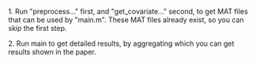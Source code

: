 <p>
1. Run "preprocess..." first, and "get_covariate..." second, to get MAT files that can be used by "main.m". These MAT files already exist, so you can skip the first step.
</p><p>
2. Run main to get detailed results, by aggregating which you can get results shown in the paper.
</p>

